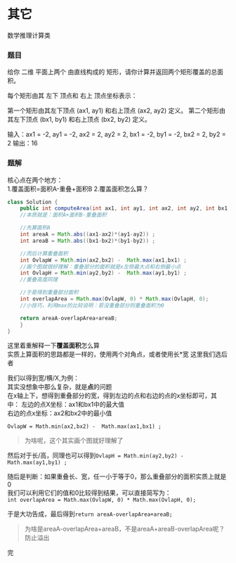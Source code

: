# 其它
数学推理计算类

### 题目
给你 二维 平面上两个 由直线构成的 矩形，请你计算并返回两个矩形覆盖的总面积。

每个矩形由其 左下 顶点和 右上 顶点坐标表示：

第一个矩形由其左下顶点 (ax1, ay1) 和右上顶点 (ax2, ay2) 定义。
第二个矩形由其左下顶点 (bx1, by1) 和右上顶点 (bx2, by2) 定义。

输入：ax1 = -2, ay1 = -2, ax2 = 2, ay2 = 2, bx1 = -2, by1 = -2, bx2 = 2, by2 = 2
输出：16

### 题解
核心点在两个地方：  
1.覆盖面积=面积A-重叠+面积B 
2.覆盖面积怎么算？  
```Java
class Solution {
    public int computeArea(int ax1, int ay1, int ax2, int ay2, int bx1, int by1, int bx2, int by2) {
    //本质就是：面积A+面积B-重叠面积

    //先算面积A
    int areaA = Math.abs((ax1-ax2)*(ay1-ay2)) ; 
    int areaB = Math.abs((bx1-bx2)*(by1-by2)) ;

    //而后计算重叠面积
    int OvlapW = Math.min(ax2,bx2) -  Math.max(ax1,bx1) ; 
    //画个图就很好理解：重叠部分的面积就是x左侧最大点和右侧最小点
    int OvlapH = Math.min(ay2,by2) -  Math.max(ay1,by1) ; 
    //重叠高度同理

    //于是得到重叠部分面积
    int overlapArea = Math.max(OvlapW, 0) * Math.max(OvlapH, 0);
    //小技巧，利用max的比较说明：若没重叠部分则重叠面积为0

    return areaA-overlapArea+areaB;
    }
}
``` 
这里着重解释一下**覆盖面积**怎么算  
实质上算面积的思路都是一样的，使用两个对角点，或者使用长*宽 
这里我们选后者  

我们以得到宽/横/X,为例：    
其实没想象中那么复杂，就是**点**的问题  
在x轴上下，想得到重叠部分的宽，得到左边的点和右边的点的x坐标即可，其中：
左边的点X坐标：ax1和bx1中的最大值      
右边的点x坐标：ax2和bx2中的最小值   

```OvlapW = Math.min(ax2,bx2) -  Math.max(ax1,bx1) ; ```

>为啥呢，这个其实画个图就好理解了   

然后对于长/高，同理也可以得到```OvlapH = Math.min(ay2,by2) -  Math.max(ay1,by1) ;```    

随后是判断：如果重叠长、宽，任一小于等于0，那么重叠部分的面积实质上就是0    
我们可以利用它们的值和0比较得到结果，可以直接简写为：   
```int overlapArea = Math.max(OvlapW, 0) * Math.max(OvlapH, 0);```  

于是大功告成，最后得到```return areaA-overlapArea+areaB;```     
>为啥是areaA-overlapArea+areaB，不是areaA+areaB-overlapArea呢？防止溢出     

完